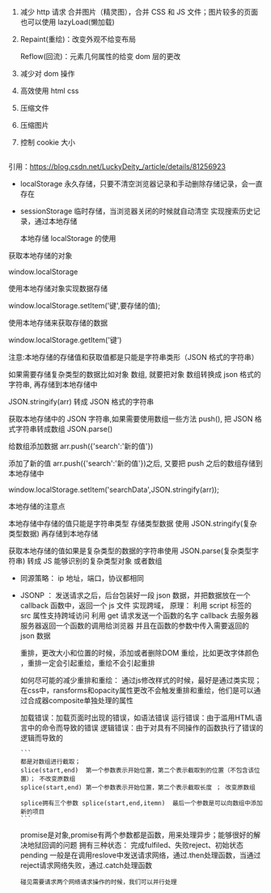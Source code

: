<!-- 前端性能优化问题 -->

1. 减少 http 请求
   合并图片（精灵图），合并 CSS 和 JS 文件；图片较多的页面也可以使用 lazyLoad(懒加载)
2. Repaint(重绘)：改变外观不给变布局

   Reflow(回流)：元素几何属性的给变 dom 层的更改

3. 减少对 dom 操作
4. 高效使用 html css
5. 压缩文件
6. 压缩图片
7. 控制 cookie 大小


    ```

<!-- 原生JS的部分兼容处理 -->

引用：https://blog.csdn.net/LuckyDeity_/article/details/81256923

<!-- 本地存储  -->

- localStorage 永久存储，只要不清空浏览器记录和手动删除存储记录，会一直存在
- sessionStorage 临时存储，当浏览器关闭的时候就自动清空
  实现搜索历史记录，通过本地存储

  本地存储 localStorage 的使用

获取本地存储的对象

window.localStorage

使用本地存储对象实现数据存储

window.localStorage.setItem('键',要存储的值);

使用本地存储来获取存储的数据

window.localStorage.getItem('键')

注意:本地存储的存储值和获取值都是只能是字符串类形（JSON 格式的字符串）

如果需要存储复杂类型的数据比如对象 数组, 就要把对象 数组转换成 json 格式的字符串, 再存储到本地存储中

JSON.stringify(arr) 转成 JSON 格式的字符串

获取本地存储中的 JSON 字符串,如果需要使用数组一些方法 push(), 把 JSON 格式字符串转成数组 JSON.parse()

给数组添加数据 arr.push({'search':'新的值'})

添加了新的值 arr.push({'search':'新的值'})之后, 又要把 push 之后的数组存储到本地存储中

window.localStorage.setItem('searchData',JSON.stringify(arr));

本地存储的注意点

本地存储中存储的值只能是字符串类型 存储类型数据 使用 JSON.stringify(复杂类型数据) 再存储到本地存储

获取本地存储的值如果是复杂类型的数据的字符串使用 JSON.parse(复杂类型字符串) 转成 JS 能够识别的复杂类型对象 或者数组

<!-- jsonp原理    同源策略-->

- 同源策略： ip 地址，端口，协议都相同
- JSONP ： 发送请求之后，后台包装好一段 json 数据，并把数据放在一个 callback 函数中，返回一个 js 文件
  实现跨域，
  原理： 利用 script 标签的 src 属性支持跨域访问
  利用 get 请求发送一个函数的名字 callback 去服务器
  服务器返回一个函数的调用给浏览器
  并且在函数的参数中传入需要返回的 json 数据

  <!-- js原型链 -->

  <!-- 重排与重绘 -->
   重排，更改大小和位置的时候，添加或者删除DOM
   重绘，比如更改字体颜色 ，重排一定会引起重绘，重绘不会引起重排
   
   如何尽可能的减少重排和重绘： 通过js修改样式的时候，最好是通过类实现；
   在css中，ransforms和opacity属性更改不会触发重排和重绘，他们是可以通过合成器composite单独处理的属性
   
   <!--JS中主要有哪几类错误  -->
  加载错误：加载页面时出现的错误，如语法错误
  运行错误：由于滥用HTML语言中的命令而导致的错误
  逻辑错误：由于对具有不同操作的函数执行了错误的逻辑而导致的
  
   <!--Array.splice( )   和 Array.slice()区别 -->
      ```
      都是对数组进行截取；
      slice(start,end)  第一个参数表示开始位置，第二个表示截取到的位置（不包含该位置）； 不改变原数组
      splice(start,end) 第一个参数表示开始位置，第二个表示截取长度 ； 改变原数组
      
      splice拥有三个参数 splice(start,end,itemn)  最后一个参数是可以向数组中添加新的项目
      ```
     <!--解释promise -->
     promise是对象,promise有两个参数都是函数，用来处理异步；能够很好的解决地狱回调的问题
     拥有三种状态： 完成fulfiled、失败reject、初始状态pending
      一般是在调用reslove中发送请求网络，通过.then处理函数，当通过reject请求网络失败，通过.catch处理函数
      
      碰见需要请求两个网络请求操作的时候，我们可以并行处理
  
 
   

